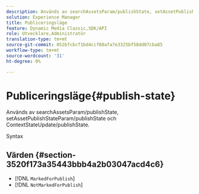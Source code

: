 ```yaml
---
description: Används av searchAssetsParam/publishState, setAssetPublishStateParam/publishState och ContextStateUpdate/publishState.
solution: Experience Manager
title: Publiceringsläge
feature: Dynamic Media Classic,SDK/API
role: Utvecklare,Administratör
translation-type: tm+mt
source-git-commit: 052bfcbcf1bd4ccf60afa7e3325bf58dd07cba85
workflow-type: tm+mt
source-wordcount: '31'
ht-degree: 0%

---
```



# Publiceringsläge{#publish-state}

Används av searchAssetsParam/publishState, setAssetPublishStateParam/publishState och ContextStateUpdate/publishState.

Syntax

## Värden {#section-3520f173a35443bbb4a2b03047acd4c6}

* [!DNL `MarkedForPublish`]
* [!DNL `NotMarkedForPublish`]


